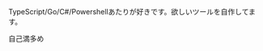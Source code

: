 TypeScript/Go/C#/Powershellあたりが好きです。欲しいツールを自作してます。

自己満多め

<!---
HoppingGanon/HoppingGanon is a ✨ special ✨ repository because its `README.md` (this file) appears on your GitHub profile.
You can click the Preview link to take a look at your changes.
--->
